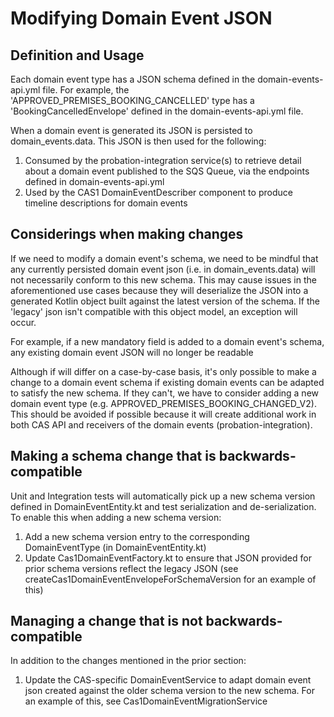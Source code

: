 # Modifying Domain Event JSON

## Definition and Usage

Each domain event type has a JSON schema defined in the domain-events-api.yml file. For example, the 'APPROVED_PREMISES_BOOKING_CANCELLED' type has a 'BookingCancelledEnvelope' defined in the domain-events-api.yml file.

When a domain event is generated its JSON is persisted to domain_events.data. This JSON is then used for the following:

1. Consumed by the probation-integration service(s) to retrieve detail about a domain event published to the SQS Queue, via the endpoints defined in domain-events-api.yml
2. Used by the CAS1 DomainEventDescriber component to produce timeline descriptions for domain events

## Considerings when making changes

If we need to modify a domain event's schema, we need to be mindful that any currently persisted domain event json (i.e. in domain_events.data) will not necessarily conform to this new schema. This may cause issues in the aforementioned use cases because they will deserialize the JSON into a generated Kotlin object built against the latest version of the schema. If the 'legacy' json isn't compatible with this object model, an exception will occur.

For example, if a new mandatory field is added to a domain event's schema, any existing domain event JSON will no longer be readable

Although if will differ on a case-by-case basis, it's only possible to make a change to a domain event schema if existing domain events can be adapted to satisfy the new schema. If they can't, we have to consider adding a new domain event type (e.g. APPROVED_PREMISES_BOOKING_CHANGED_V2). This should be avoided if possible because it will create additional work in both CAS API and receivers of the domain events (probation-integration).

## Making a schema change that is backwards-compatible

Unit and Integration tests will automatically pick up a new schema version defined in DomainEventEntity.kt and test serialization and de-serialization. To enable this when adding a new schema version:

1. Add a new schema version entry to the corresponding DomainEventType (in DomainEventEntity.kt)
2. Update Cas1DomainEventFactory.kt to ensure that JSON provided for prior schema versions reflect the legacy JSON (see createCas1DomainEventEnvelopeForSchemaVersion for an example of this)

## Managing a change that is not backwards-compatible

In addition to the changes mentioned in the prior section:

1. Update the CAS-specific DomainEventService to adapt domain event json created against the older schema version to the new schema. For an example of this, see Cas1DomainEventMigrationService
